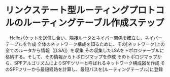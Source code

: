 # リンクステート型ルーティングプロトコルのルーティングテーブル作成ステップ
　Helloパケットを送信し合い、隣接ルータとネイバー関係を確立し、ネイバーテーブルを作成
 全体のネットワーク構成を知るために、その[ネットワーク]上の全てのルータから情報（[LSA]）を収集
 その収集したLSAをトポロジテーブルに格納する。そして、その情報からトポロジマップを作成
 そのトポロジマップから、SPFアルゴリズムによりSPFツリーと呼ばれるネットワーク構成図を作成
 そのSPFツリーから最短経路を計算し、最短パスを[ルーティングテーブル]に登録
